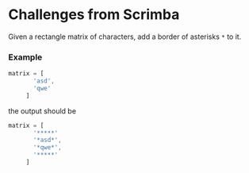 # Challenges from Scrimba

Given a rectangle matrix of characters, add a border of asterisks `*` to it.

### Example

```JavaScript
matrix = [
	   'asd',
	   'qwe'
	 ]
```

the output should be

```JavaScript
matrix = [
	   '*****'
	   '*asd*',
	   '*qwe*',
	   '*****'
	 ]
```
